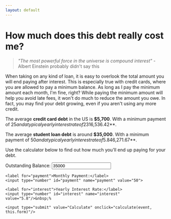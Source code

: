 ```yaml
---
layout: default
---
```

# How much does this debt really cost me?

> *"The most powerful force in the universe is compound interest"* - Albert Einstein probably didn't say this

When taking on any kind of loan, it is easy to overlook the total amount you will end paying after interest. This is especially true with credit cards, where you are allowed to pay a minimum balance. As long as I pay the minimum amount each month, I'm fine, right? While paying the minimum amount will help you avoid late fees, it won't do much to reduce the amount you owe. In fact, you may find your debt growing, even if you aren't using any more credit.

The average **credit card debt** in the US is **$5,700**. With a minimum payment of $25 and a typical yearly interest rate of 23%, you will NEVER pay down your debt. After 5 years your debt will have grown to **$16,536.42**.

The average **student loan debt** is around **$35,000**. With a minimum payment of $50 and a typical yearly interest rate of 5.8%, you will NEVER pay down your debt. After 5 years your debt will have grown to **$46,271.67**.

Use the calculator below to find out how much you'll end up paying for your debt.

<form>
    <label for="balance">Outstanding Balance:</label>
    <input type="number" id="balance" name="balance" value="35000">

    <label for="payment">Monthly Payment:</label>
    <input type="number" id="payment" name="payment" value="50">

    <label for="interest">Yearly Interest Rate:</label>
    <input type="number" id="interest" name="interest" value="5.8"/>&nbsp;%
    
    <input type="submit" value="Calculate" onclick="calculate(event, this.form)"/>
</form>

<script>
    let node;
    
    function calculate(event, data) {
        event.preventDefault();
        if (node) {
            node.remove();
        }
        let monthly = parseFloat(data.payment.value);
        let initial_balance = balance = parseFloat(data.balance.value);
        let interest = ( (parseFloat(data.interest.value) / 12) / 100 )
        let new_balance = balance * (interest + 1);

        if (new_balance - balance >= monthly) {
            let ending_balance = balance + get_balance_after_months(12 * 5, balance, interest, monthly);

            let total_paid = monthly * 60;
            node = document.createElement("p")
            node.innerHTML = `Your balance is growing faster than your payment amount. You will never pay off your debt at this rate! After 5 years, after paying <b>$${total_paid}</b> in interest, your balance has grown to <b>$${ending_balance.toFixed(2)}</b>`
            document.body.appendChild(node);
            return;
        }

        let total_interest = 0;
        let months = 0;

        while (balance > 0) {
            let interest_amt = balance * interest;
            console.log(interest_amt)
            total_interest += interest_amt;
            balance = balance + interest_amt - monthly;
            months++
        }

        node = document.createElement("p")
        node.innerHTML =
            `<div>
                It will take you <b>${months}</b> months to pay off your balance.<br/>
                On top of the original balance of <b>$${initial_balance}</b>,
                you will pay an additional <i><b>$${total_interest.toFixed(2)}</b> in interest!</i>
            </div>`
        document.body.appendChild(node);
    }

    function get_balance_after_months(num_months, balance, interest, monthly) {
        let total_interest = 0;
        let months = 0;

        while (months < num_months) {
            let interest_amt = balance * interest;
            console.log(interest_amt)
            total_interest += interest_amt;
            balance = balance + interest_amt - monthly;
            months++
        }

        return total_interest;
    }
</script>